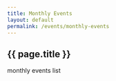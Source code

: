 ```yaml
---
title: Monthly Events
layout:	default
permalink: /events/monthly-events
---
```


## {{ page.title }}

monthly events list
